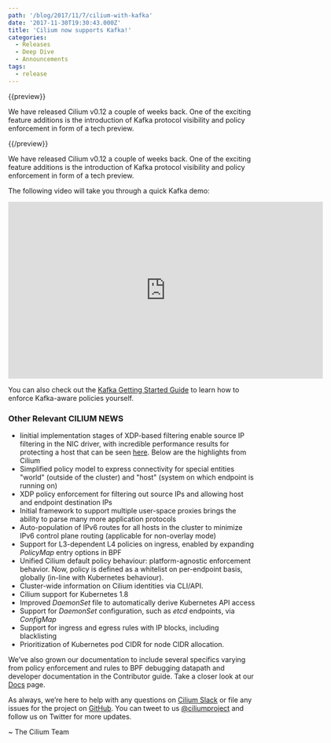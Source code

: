 ```yaml
---
path: '/blog/2017/11/7/cilium-with-kafka'
date: '2017-11-30T19:30:43.000Z'
title: 'Cilium now supports Kafka!'
categories:
  - Releases
  - Deep Dive
  - Announcements
tags:
  - release
---
```


{{preview}}

We have released Cilium v0.12 a couple of weeks back. One of the exciting feature additions is the introduction of Kafka protocol visibility and policy enforcement in form of a tech preview.

{{/preview}}

We have released Cilium v0.12 a couple of weeks back. One of the exciting feature additions is the introduction of Kafka protocol visibility and policy enforcement in form of a tech preview.

The following video will take you through a quick Kafka demo:

<iframe data-preserve-html-node="true" width="640" height="360" src="https://www.youtube.com/embed/zK5hy6nsYEg" frameborder="0" gesture="media" allow="encrypted-media" allowfullscreen=""></iframe>

You can also check out the [Kafka Getting Started Guide](http://docs.cilium.io/en/stable/gettingstarted/#getting-started-using-kubernetes-with-kafka) to learn how to enforce Kafka-aware policies yourself.

### Other Relevant CILIUM NEWS

- Iinitial implementation stages of <nobr data-preserve-html-node="true">XDP-based</nobr> filtering enable source IP filtering in the NIC driver, with incredible performance results for protecting a host that can be seen [here](https://www.slideshare.net/ThomasGraf5/cilium-network-security-for-microservices#slide7). Below are the highlights from Cilium
- Simplified policy model to express connectivity for special entities "world" (outside of the cluster) and "host" (system on which endpoint is running on)
- XDP policy enforcement for filtering out source IPs and allowing host and endpoint destination IPs
- Initial framework to support multiple user-space proxies brings the ability to parse many more application protocols
- Auto-population of IPv6 routes for all hosts in the cluster to minimize IPv6 control plane routing (applicable for non-overlay mode)
- Support for L3-dependent L4 policies on ingress, enabled by expanding _PolicyMap_ entry options in BPF
- Unified Cilium default policy behaviour: platform-agnostic enforcement behavior. Now, policy is defined as a whitelist on per-endpoint basis, globally (in-line with Kubernetes behaviour).
- Cluster-wide information on Cilium identities via CLI/API.
- Cilium support for Kubernetes 1.8
- Improved _DaemonSet_ file to automatically derive Kubernetes API access
- Support for _DaemonSet_ configuration, such as _etcd_ endpoints, via _ConfigMap_
- Support for ingress and egress rules with IP blocks, including blacklisting
- Prioritization of Kubernetes pod CIDR for node CIDR allocation.

We’ve also grown our documentation to include several specifics varying from policy enforcement and rules to BPF debugging datapath and developer documentation in the Contributor guide. Take a closer look at our [Docs](http://cilium.readthedocs.io/en/stable/) page.

As always, we’re here to help with any questions on [Cilium Slack](https://cilium.herokuapp.com/) or file any issues for the project on [GitHub](https://github.com/cilium/cilium/issues). You can tweet to us [@ciliumproject](https://twitter.com/ciliumproject) and follow us on Twitter for more updates.

~ The Cilium Team

